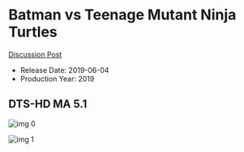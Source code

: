 # Batman vs Teenage Mutant Ninja Turtles

[Discussion Post](https://www.avsforum.com/threads/bass-eq-for-filtered-movies.2995212/post-58439882)

* Release Date: 2019-06-04
* Production Year: 2019

## DTS-HD MA 5.1

![img 0](https://i.imgur.com/AGJB7lp.jpg)

![img 1](https://i.imgur.com/g78H3LH.jpg)

